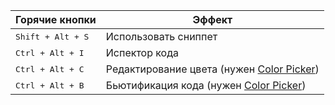 Горячие кнопки | Эффект
-------------- | ------
<kbd>Shift + Alt + S</kbd> | Использовать сниппет
<kbd>Ctrl + Alt + I</kbd> | Испектор кода
<kbd>Ctrl + Alt + C</kbd> | Редактирование цвета (нужен [Color Picker](https://atom.io/packages/color-picker))
<kbd>Ctrl + Alt + B</kbd> | Бьютификация кода (нужен [Color Picker](https://atom.io/packages/atom-beautify))

